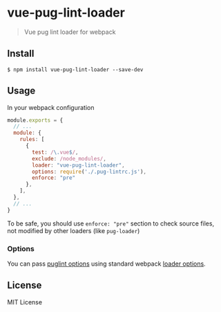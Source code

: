 # vue-pug-lint-loader

> Vue pug lint loader for webpack

## Install

```console
$ npm install vue-pug-lint-loader --save-dev
```

## Usage

In your webpack configuration

```js
module.exports = {
  // ...
  module: {
    rules: [
      {
        test: /\.vue$/,
        exclude: /node_modules/,
        loader: "vue-pug-lint-loader",
        options: require('./.pug-lintrc.js'),
        enforce: "pre"
      },
    ],
  },
  // ...
}
```

To be safe, you should use `enforce: "pre"` section to check source files, not modified
by other loaders (like `pug-loader`)

### Options

You can pass [puglint options](https://github.com/pugjs/pug-lint#configuration-file)
using standard webpack [loader options](https://webpack.js.org/configuration/module/#useentry).

## License
MIT License
